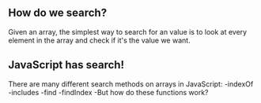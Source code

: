 ## How do we search?
Given an array, the simplest way to search for an value is to look at every element in the array and check if it's the value we want.

## JavaScript has search!
There are many different search methods on arrays in JavaScript:
-indexOf
-includes
-find
-findIndex
-But how do these functions work?